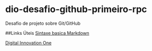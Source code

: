 # dio-desafio-github-primeiro-rpc
Desafio de projeto sobre Git/GitHub

##Links Úteis
[Sintaxe basica Markdown](https://www.markdownguide.org/)

[Digital Innovation One](https://www.dio.me/)
